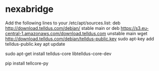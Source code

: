 # nexabridge

Add the following lines to your /etc/apt/sources.list:
deb http://download.telldus.com/debian/ stable main
or
deb https://s3.eu-central-1.amazonaws.com/download.telldus.com unstable main
wget http://download.telldus.com/debian/telldus-public.key
sudo apt-key add telldus-public.key
apt update

sudo apt-get install telldus-core libtelldus-core-dev

pip install tellcore-py
